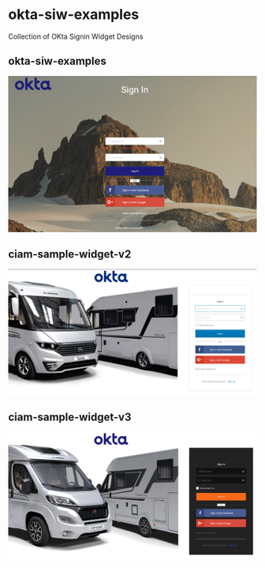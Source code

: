 # okta-siw-examples
Collection of OKta Signin Widget Designs

## okta-siw-examples <br>
<img src="/ciam-sample-siw-transparent/Capture.PNG" alt="drawing" width="600"/>

## ciam-sample-widget-v2 <br>
<img src="/ciam-sample-widget-v2/screenshot-1.PNG" alt="drawing" width="600"/>

## ciam-sample-widget-v3 <br>
<img src="/ciam-sample-widget-v3/screenshot-1.png" alt="drawing" width="600"/>

